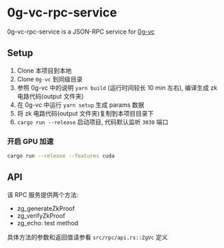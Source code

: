 # 0g-vc-rpc-service

0g-vc-rpc-service is a JSON-RPC service for [0g-vc](https://github.com/0glabs/0g-vc/)

## Setup

1. Clone 本项目到本地
2. Clone `0g-vc` 到同级目录
3. 参照 0g-vc 中的说明 `yarn build` (运行时间较长 10 min 左右), 编译生成 zk 电路代码(output 文件夹)
4. 在 0g-vc 中运行 `yarn setup` 生成 params 数据
5. 将 zk 电路代码(output 文件夹)复制到本项目目录下
6. `cargo run --release` 启动项目, 代码默认监听 `3030` 端口

### 开启 GPU 加速

```sh
cargo run --release --features cuda
```

## API

该 RPC 服务提供两个方法:

- zg_generateZkProof
- zg_verifyZkProof
- zg_echo: test method

具体方法的参数和返回值请参看 `src/rpc/api.rs::ZgVc` 定义
